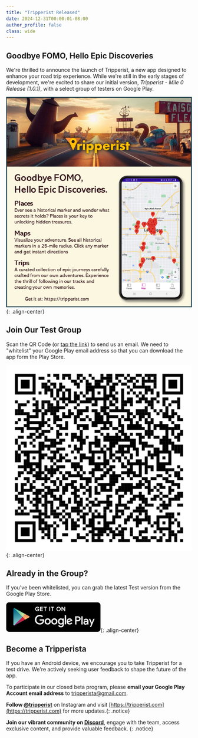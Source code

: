 ```yaml
---
title: "Tripperist Released"
date: 2024-12-31T00:00:01-08:00
author_profile: false
class: wide
---
```


## Goodbye FOMO, Hello Epic Discoveries
We're thrilled to announce the launch of Tripperist, a new app designed to enhance your road trip experience. While we're still in the early stages of development, we're excited to share our initial version, *Tripperist - Mile 0 Release (1.0.1)*, with a select group of testers on Google Play.

![Tripperist Level-Up Your Road Trip.](/assets/images/posts/TripperistPromo.png){: .align-center} 

## Join Our Test Group
Scan the QR Code (or [tap the link](mailto:tripperista@gmail.com?subject=Please%20Add%20Me%20To%20The%20Test%20Group&body=My%20Google%20Account%20Is:)) to send us an email. We need to "whitelist" your Google Play email address so that you can download the app form the Play Store.

[![Join Our Test Group](/assets/images/tripperist/QRCodeTestMail.png)](https://play.google.com/store/apps/details?id=com.tripperist.tripperistapp&utm_source=website&pcampaignid=badge){: .align-center} 

## Already in the Group?
If you've been whitelisted, you can grab the latest Test version from the Google Play Store.

[![Get it on Google Play Store](/assets/images/en_badge_web_generic.png)](https://play.google.com/store/apps/details?id=com.tripperist.tripperistapp&utm_source=website&pcampaignid=badge){: .align-center} 

## Become a Tripperista
If you have an Android device, we encourage you to take Tripperist for a test drive. We're actively seeking user feedback to shape the future of the app. 

To participate in our closed beta program, please **email your Google Play Account email address** to [tripperista@gmail.com](mailto:tripperista@gmail.com?subject=Please%20Add%20Me%20To%20The%20Test%20Group&body=My%20Google%20Account%20Is:).

**Follow [@tripperist](https://instagram.com/tripperist)** on Instagram and visit [https://tripperist.com](https://tripperist.com) for more updates.{: .notice}

**Join our vibrant community on [Discord](https://bit.ly/3yuxsZU)**, engage with the team, access exclusive content, and provide valuable feedback.
{: .notice}